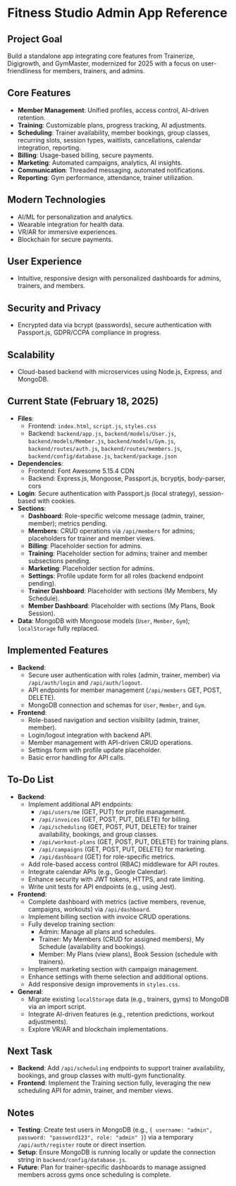 # Fitness Studio Admin App Reference

## Project Goal
Build a standalone app integrating core features from Trainerize, Digigrowth, and GymMaster, modernized for 2025 with a focus on user-friendliness for members, trainers, and admins.

## Core Features
- **Member Management**: Unified profiles, access control, AI-driven retention.
- **Training**: Customizable plans, progress tracking, AI adjustments.
- **Scheduling**: Trainer availability, member bookings, group classes, recurring slots, session types, waitlists, cancellations, calendar integration, reporting.
- **Billing**: Usage-based billing, secure payments.
- **Marketing**: Automated campaigns, analytics, AI insights.
- **Communication**: Threaded messaging, automated notifications.
- **Reporting**: Gym performance, attendance, trainer utilization.

## Modern Technologies
- AI/ML for personalization and analytics.
- Wearable integration for health data.
- VR/AR for immersive experiences.
- Blockchain for secure payments.

## User Experience
- Intuitive, responsive design with personalized dashboards for admins, trainers, and members.

## Security and Privacy
- Encrypted data via bcrypt (passwords), secure authentication with Passport.js, GDPR/CCPA compliance in progress.

## Scalability
- Cloud-based backend with microservices using Node.js, Express, and MongoDB.

## Current State (February 18, 2025)
- **Files**: 
  - Frontend: `index.html`, `script.js`, `styles.css`
  - Backend: `backend/app.js`, `backend/models/User.js`, `backend/models/Member.js`, `backend/models/Gym.js`, `backend/routes/auth.js`, `backend/routes/members.js`, `backend/config/database.js`, `backend/package.json`
- **Dependencies**: 
  - Frontend: Font Awesome 5.15.4 CDN
  - Backend: Express.js, Mongoose, Passport.js, bcryptjs, body-parser, cors
- **Login**: Secure authentication with Passport.js (local strategy), session-based with cookies.
- **Sections**:
  - **Dashboard**: Role-specific welcome message (admin, trainer, member); metrics pending.
  - **Members**: CRUD operations via `/api/members` for admins; placeholders for trainer and member views.
  - **Billing**: Placeholder section for admins.
  - **Training**: Placeholder section for admins; trainer and member subsections pending.
  - **Marketing**: Placeholder section for admins.
  - **Settings**: Profile update form for all roles (backend endpoint pending).
  - **Trainer Dashboard**: Placeholder with sections (My Members, My Schedule).
  - **Member Dashboard**: Placeholder with sections (My Plans, Book Session).
- **Data**: MongoDB with Mongoose models (`User`, `Member`, `Gym`); `localStorage` fully replaced.

## Implemented Features
- **Backend**:
  - Secure user authentication with roles (admin, trainer, member) via `/api/auth/login` and `/api/auth/logout`.
  - API endpoints for member management (`/api/members` GET, POST, DELETE).
  - MongoDB connection and schemas for `User`, `Member`, and `Gym`.
- **Frontend**:
  - Role-based navigation and section visibility (admin, trainer, member).
  - Login/logout integration with backend API.
  - Member management with API-driven CRUD operations.
  - Settings form with profile update placeholder.
  - Basic error handling for API calls.

## To-Do List
- **Backend**:
  - Implement additional API endpoints:
    - `/api/users/me` (GET, PUT) for profile management.
    - `/api/invoices` (GET, POST, PUT, DELETE) for billing.
    - `/api/scheduling` (GET, POST, PUT, DELETE) for trainer availability, bookings, and group classes.
    - `/api/workout-plans` (GET, POST, PUT, DELETE) for training plans.
    - `/api/campaigns` (GET, POST, PUT, DELETE) for marketing.
    - `/api/dashboard` (GET) for role-specific metrics.
  - Add role-based access control (RBAC) middleware for API routes.
  - Integrate calendar APIs (e.g., Google Calendar).
  - Enhance security with JWT tokens, HTTPS, and rate limiting.
  - Write unit tests for API endpoints (e.g., using Jest).
- **Frontend**:
  - Complete dashboard with metrics (active members, revenue, campaigns, workouts) via `/api/dashboard`.
  - Implement billing section with invoice CRUD operations.
  - Fully develop training section:
    - Admin: Manage all plans and schedules.
    - Trainer: My Members (CRUD for assigned members), My Schedule (availability and bookings).
    - Member: My Plans (view plans), Book Session (schedule with trainers).
  - Implement marketing section with campaign management.
  - Enhance settings with theme selection and additional options.
  - Add responsive design improvements in `styles.css`.
- **General**:
  - Migrate existing `localStorage` data (e.g., trainers, gyms) to MongoDB via an import script.
  - Integrate AI-driven features (e.g., retention predictions, workout adjustments).
  - Explore VR/AR and blockchain implementations.

## Next Task
- **Backend**: Add `/api/scheduling` endpoints to support trainer availability, bookings, and group classes with multi-gym functionality.
- **Frontend**: Implement the Training section fully, leveraging the new scheduling API for admin, trainer, and member views.

## Notes
- **Testing**: Create test users in MongoDB (e.g., `{ username: "admin", password: "password123", role: "admin" }`) via a temporary `/api/auth/register` route or direct insertion.
- **Setup**: Ensure MongoDB is running locally or update the connection string in `backend/config/database.js`.
- **Future**: Plan for trainer-specific dashboards to manage assigned members across gyms once scheduling is complete.